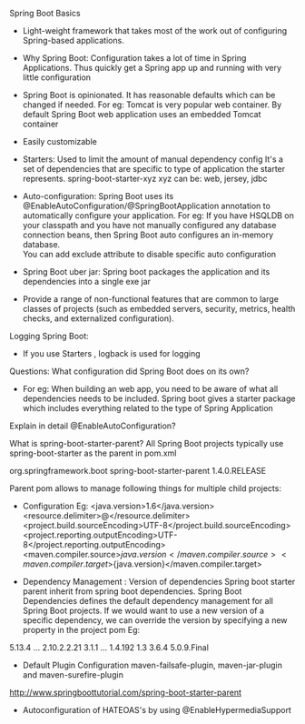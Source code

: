 Spring Boot Basics
 - Light-weight framework that takes most of the work out of configuring Spring-based applications.
 - Why Spring Boot: Configuration takes a lot of time in Spring Applications. Thus quickly get a Spring app up and running with very little configuration
 - Spring Boot is opinionated. It has reasonable defaults which can be changed if needed. For eg: Tomcat is very popular web container. By default Spring Boot web application uses an embedded Tomcat container
 - Easily customizable
 - Starters: Used to limit the amount of manual dependency config
 			 It's a set of dependencies that are specific to type of application the starter represents.
 			 spring-boot-starter-xyz
 			 xyz can be: web, jersey, jdbc
 - Auto-configuration: Spring Boot uses its @EnableAutoConfiguration/@SpringBootApplication annotation to automatically configure your application.
 For eg: If you have HSQLDB on your classpath and you have not manually configured any database connection beans, then Spring Boot auto configures an in-memory database.			 
 You can add exclude attribute to disable specific auto configuration
 - Spring Boot uber jar: Spring boot packages the application and its dependencies into a single exe jar

 - Provide a range of non-functional features that are common to large classes of projects (such as embedded servers, security, metrics, health checks, and externalized configuration).



Logging Spring Boot:
- If you use Starters , logback is used for logging

Questions:
What configuration did Spring Boot does on its own?
- For eg: When building an web app, you need to be aware of what all dependencies needs to be included.
Spring boot gives a starter package which includes everything related to the type of Spring Application

Explain in detail @EnableAutoConfiguration?

What is spring-boot-starter-parent?
 All Spring Boot projects typically use spring-boot-starter as the parent in pom.xml

<parent>
        <groupId>org.springframework.boot</groupId>
        <artifactId>spring-boot-starter-parent</artifactId>
        <version>1.4.0.RELEASE</version>
</parent>

Parent pom allows to manage following things for multiple child projects:
 - Configuration
 Eg: 
 <java.version>1.6</java.version>
<resource.delimiter>@</resource.delimiter> <!-- delimiter that doesn't clash with Spring ${} placeholders -->
<project.build.sourceEncoding>UTF-8</project.build.sourceEncoding>
<project.reporting.outputEncoding>UTF-8</project.reporting.outputEncoding>
<maven.compiler.source>${java.version}</maven.compiler.source>
<maven.compiler.target>${java.version}</maven.compiler.target>

 - Dependency Management : Version of dependencies
Spring boot starter parent inherit from spring boot dependencies. 
Spring Boot Dependencies defines the default dependency management for all Spring Boot projects.
If we would want to use a new version of a specific dependency, we can override the version by specifying a new property in the project pom
Eg:
<properties>
	<activemq.version>5.13.4</activemq.version>
	...
	<ehcache.version>2.10.2.2.21</ehcache.version>
	<ehcache3.version>3.1.1</ehcache3.version>
	...
	<h2.version>1.4.192</h2.version>
	<hamcrest.version>1.3</hamcrest.version>
	<hazelcast.version>3.6.4</hazelcast.version>
	<hibernate.version>5.0.9.Final</hibernate.version>
</properties>


 - Default Plugin Configuration
maven-failsafe-plugin, maven-jar-plugin and maven-surefire-plugin

http://www.springboottutorial.com/spring-boot-starter-parent


- Autoconfiguration of HATEOAS's by using @EnableHypermediaSupport

